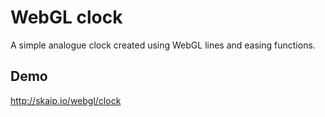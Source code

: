 # WebGL clock
A simple analogue clock created using WebGL lines and easing functions.

## Demo
http://skaip.io/webgl/clock
